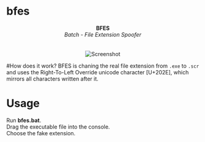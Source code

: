 # bfes
<p align="center">
	<b>BFES</b>
	<br>
	<i>Batch - File Extension Spoofer</i>
	<br><br><br>
	<img alt="Screenshot" src="https://media.discordapp.net/attachments/935221979328417845/935222024790491188/unknown.png">
</p>

#How does it work?
BFES is chaning the real file extension from `.exe` to `.scr` \
and uses the Right-To-Left Override unicode character [U+202E], which mirrors all characters written after it.

# Usage
Run **bfes.bat**.\
Drag the executable file into the console.\
Choose the fake extension.
